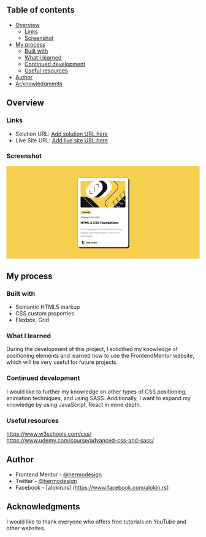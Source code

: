 ## Table of contents

- [Overview](#overview)
  - [Links](#links)
  - [Screenshot](#screenshot)
- [My process](#my-process)
  - [Built with](#built-with)
  - [What I learned](#what-i-learned)
  - [Continued development](#continued-development)
  - [Useful resources](#useful-resources)
- [Author](#author)
- [Acknowledgments](#acknowledgments)

## Overview

### Links

- Solution URL: [Add solution URL here](https://github.com/Hermodesign/blogPreviewCard.git)
- Live Site URL: [Add live site URL here](https://blogpreviewcardhermo.netlify.app/)

### Screenshot

![Screenshot](./screenshot.png)

## My process

### Built with

- Semantic HTML5 markup
- CSS custom properties
- Flexbox, Grid

### What I learned

During the development of this project, I solidified my knowledge of positioning elements and learned how to use the FrontendMentor website, which will be very useful for future projects.

### Continued development

I would like to further my knowledge on other types of CSS positioning, animation techniques, and using SASS. Additionally, I want to expand my knowledge by using JavaScript, React in more depth.

### Useful resources

https://www.w3schools.com/css/
https://www.udemy.com/course/advanced-css-and-sass/

## Author

- Frontend Mentor - [@hermodesign](https://www.frontendmentor.io/profile/Hermodesign)
- Twitter - [@hermodesign](https://www.twitter.com/hermodesign)
- Facebook - [alokin.rs] (https://www.facebook.com/alokin.rs)

## Acknowledgments

I would like to thank everyone who offers free tutorials on YouTube and other websites.

